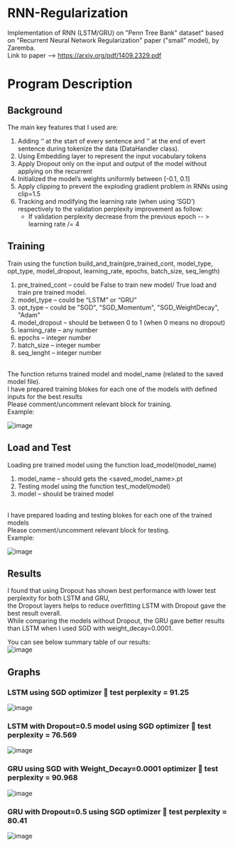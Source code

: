 # RNN-Regularization
Implementation of RNN (LSTM/GRU) on "Penn Tree Bank" dataset" based on "Recurrent Neural Network Regularization" paper ("small" model), by Zaremba.<br />
Link to paper --> https://arxiv.org/pdf/1409.2329.pdf

# Program Description
## Background
The main key features that I used are:
1. Adding ‘<sos>’ at the start of every sentence and ‘<eos>’ at the end of evert sentence during tokenize the data (DataHandler class).
2. Using Embedding layer to represent the input vocabulary tokens
3. Apply Dropout only on the input and output of the model without applying on the recurrent
4. Initialized the model’s weights uniformly between [-0.1, 0.1]
5. Apply clipping to prevent the exploding gradient problem in RNNs using clip=1.5
6. Tracking and modifying the learning rate (when using ‘SGD’) respectively to the validation perplexity improvement as follow:
   - If validation perplexity decrease from the previous epoch -- > learning rate /= 4

## Training
Train using the function build_and_train(pre_trained_cont, model_type, opt_type, model_dropout, learning_rate, epochs, batch_size, seq_length)<br />
1. pre_trained_cont – could be False to train new model/ True load and train pre trained model.
2. model_type – could be “LSTM” or “GRU”
3. opt_type – could be "SGD", "SGD_Momentum", "SGD_WeightDecay", "Adam"
4. model_dropout – should be between 0 to 1 (when 0 means no dropout)
5. learning_rate – any number
6. epochs – integer number
7. batch_size – integer number
8. seq_lenght – integer number
<br />
The function returns trained model and model_name (related to the saved model file).
<br />
I have prepared training blokes for each one of the models with defined inputs for the best results<br />
Please comment/uncomment relevant block for training.<br />
Example:  

![image](https://user-images.githubusercontent.com/108329249/178115922-3c27cbff-20c5-4b94-a331-de478afc5469.png)

## Load and Test
Loading pre trained model using the function load_model(model_name)
<br />
1. model_name – should gets the <saved_model_name>.pt
2. Testing model using the function test_model(model)
3. model – should be trained model
<br />
I have prepared loading and testing blokes for each one of the trained models<br />
Please comment/uncomment relevant block for testing.<br />
Example:  

![image](https://user-images.githubusercontent.com/108329249/178115928-1e195ff6-b9e4-4d50-9454-1773cbb11ba4.png)

## Results
I found that using Dropout has shown best performance with lower test perplexity for both LSTM and GRU,<br />
the Dropout layers helps to reduce overfitting LSTM with Dropout gave the best result overall.<br />
While comparing the models without Dropout, the GRU gave better results than LSTM when I used SGD with weight_decay=0.0001.<br />

You can see below summary table of our results:<br />
![image](https://user-images.githubusercontent.com/108329249/178115110-5fd98ba5-ef90-4f88-9605-3ed1b8f8cffc.png)

## Graphs
### LSTM using SGD optimizer  test perplexity = 91.25
![image](https://user-images.githubusercontent.com/108329249/178115996-a4764e00-89e6-4cc8-a347-bcf99b9c4370.png)

### LSTM with Dropout=0.5 model using SGD optimizer  test perplexity = 76.569
![image](https://user-images.githubusercontent.com/108329249/178116012-cfe1badc-0518-4bb2-ab00-40a799e731ca.png)

### GRU using SGD with Weight_Decay=0.0001 optimizer  test perplexity = 90.968
![image](https://user-images.githubusercontent.com/108329249/178116020-2394f43a-01d4-4f92-b5f2-f1eb8debb1cb.png)

### GRU with Dropout=0.5 using SGD optimizer  test perplexity = 80.41
![image](https://user-images.githubusercontent.com/108329249/178116030-e3a3493f-4536-4981-9765-64fa4ddc761b.png)



